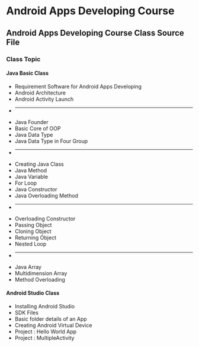 # Android Apps Developing Course


## Android Apps Developing Course Class Source File


### Class Topic 


#### Java Basic Class

* Requirement Software for Android Apps Developing
* Android Architecture
* Android Activity Launch
* ---------
* Java Founder
* Basic Core of OOP
* Java Data Type
* Java Data Type in Four Group
* ---------
* Creating Java Class 
* Java Method
* Java Variable
* For Loop
* Java Constructor
* Java Overloading Method
* ---------
* Overloading Constructor
* Passing Object
* Cloning Object
* Returning Object
* Nested Loop
* ---------
* Java Array
* Multidimension Array
* Method Overloading

#### Android Studio Class
* Installing Android Studio
* SDK Files
* Basic folder details of an App
* Creating Android Virtual Device
* Project : Hello World App
* Project : MultipleActivity
